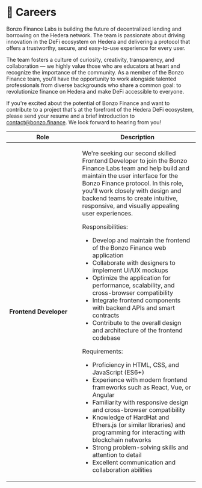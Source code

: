 # 👷 Careers

Bonzo Finance Labs is building the future of decentralized lending and borrowing on the Hedera network.  The team is passionate about driving innovation in the DeFi ecosystem on Hedera and delivering a protocol that offers a trustworthy, secure, and easy-to-use experience for every user.

The team fosters a culture of curiosity, creativity, transparency, and collaboration — we highly value those who are educators at heart and recognize the importance of the community. As a member of the Bonzo Finance team, you'll have the opportunity to work alongside talented professionals from diverse backgrounds who share a common goal: to revolutionize finance on Hedera and make DeFi accessible to everyone.

If you're excited about the potential of Bonzo Finance and want to contribute to a project that's at the forefront of the Hedera DeFi ecosystem, please send your resume and a brief introduction to [contact@bonzo.finance](mailto:contact@bonzo.finance). We look forward to hearing from you!



<table><thead><tr><th width="178">Role</th><th>Description</th></tr></thead><tbody><tr><td><strong>Frontend Developer</strong></td><td><p>We're seeking our second skilled Frontend Developer to join the Bonzo Finance Labs team and help build and maintain the user interface for the Bonzo Finance protocol. In this role, you'll work closely with design and backend teams to create intuitive, responsive, and visually appealing user experiences.</p><p></p><p>Responsibilities:</p><ul><li>Develop and maintain the frontend of the Bonzo Finance web application</li><li>Collaborate with designers to implement UI/UX mockups</li><li>Optimize the application for performance, scalability, and cross-browser compatibility</li><li>Integrate frontend components with backend APIs and smart contracts</li><li>Contribute to the overall design and architecture of the frontend codebase</li></ul><p>Requirements:</p><ul><li>Proficiency in HTML, CSS, and JavaScript (ES6+)</li><li>Experience with modern frontend frameworks such as React, Vue, or Angular</li><li>Familiarity with responsive design and cross-browser compatibility</li><li>Knowledge of HardHat and Ethers.js (or similar libraries) and programming for interacting with blockchain networks</li><li>Strong problem-solving skills and attention to detail</li><li>Excellent communication and collaboration abilities</li></ul></td></tr></tbody></table>

